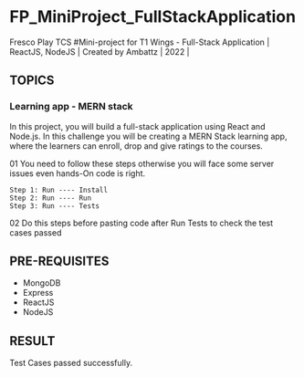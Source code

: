 # FP_MiniProject_FullStackApplication
Fresco Play TCS #Mini-project for T1 Wings - Full-Stack Application | ReactJS, NodeJS | Created by Ambattz | 2022 |

## TOPICS
### Learning app - MERN stack
In this project, you will build a full-stack application using React and Node.js. In this challenge you will be creating a MERN Stack learning app, where the learners can enroll, drop and give ratings to the courses.

01 You need to follow these steps otherwise you will face some server issues even hands-On code is right. 

    Step 1: Run ---- Install
    Step 2: Run ---- Run
    Step 3: Run ---- Tests 
    
02 Do this steps before pasting code after Run Tests to check the test cases passed

## PRE-REQUISITES
* MongoDB
* Express
* ReactJS
* NodeJS

## RESULT
Test Cases passed successfully.
